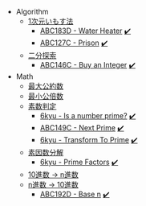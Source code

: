 - Algorithm
  - [1次元いもす法](https://github.com/1b0325h/ac-python/blob/main/algorithm/imos_1.py)
    - [ABC183D - Water Heater](https://atcoder.jp/contests/abc183/tasks/abc183_d) [:heavy_check_mark:](https://github.com/1b0325h/ac-python/blob/main/problems/abc183d-water_heater.ipynb)
    - [ABC127C - Prison](https://atcoder.jp/contests/abc127/tasks/abc127_c) [:heavy_check_mark:](https://github.com/1b0325h/ac-python/blob/main/problems/abc127c-prison.ipynb)
  - [二分探索](https://github.com/1b0325h/ac-python/blob/main/algorithm/meguru.py)
    - [ABC146C - Buy an Integer](https://atcoder.jp/contests/abc146/tasks/abc146_c) [:heavy_check_mark:](https://github.com/1b0325h/ac-python/blob/main/problems/abc146c-buy_an_integer.ipynb)
- Math
  - [最大公約数](https://github.com/1b0325h/ac-python/blob/main/math/gcd.py)
  - [最小公倍数](https://github.com/1b0325h/ac-python/blob/main/math/lcm.py)
  - [素数判定](https://github.com/1b0325h/ac-python/blob/main/math/is_prime.py)
    - [6kyu - Is a number prime?](https://www.codewars.com/kata/5262119038c0985a5b00029f) [:heavy_check_mark:](https://github.com/1b0325h/ac-python/blob/main/problems/6kyu-is_a_number_prime.ipynb)
    - [ABC149C - Next Prime](https://atcoder.jp/contests/abc149/tasks/abc149_c) [:heavy_check_mark:](https://github.com/1b0325h/ac-python/blob/main/problems/abc149c-next_prime.ipynb)
    - [6kyu - Transform To Prime](https://www.codewars.com/kata/5a946d9fba1bb5135100007c) [:heavy_check_mark:](https://github.com/1b0325h/ac-python/blob/main/problems/6kyu-transform_to_prime.ipynb)
  - [素因数分解](https://github.com/1b0325h/ac-python/blob/main/math/prime_factors.py)
    - [6kyu - Prime Factors](https://www.codewars.com/kata/542f3d5fd002f86efc00081a) [:heavy_check_mark:](https://github.com/1b0325h/ac-python/blob/main/problems/6kyu-prime_factors.ipynb)
  - [10進数 → n進数](https://github.com/1b0325h/ac-python/blob/main/math/to_base_n.py)
  - [n進数 → 10進数](https://github.com/1b0325h/ac-python/blob/main/math/to_base_10.py)
    - [ABC192D - Base n](https://atcoder.jp/contests/abc192/tasks/abc192_d) [:heavy_check_mark:](https://github.com/1b0325h/ac-python/blob/main/problems/abc192d-base_n.ipynb)
